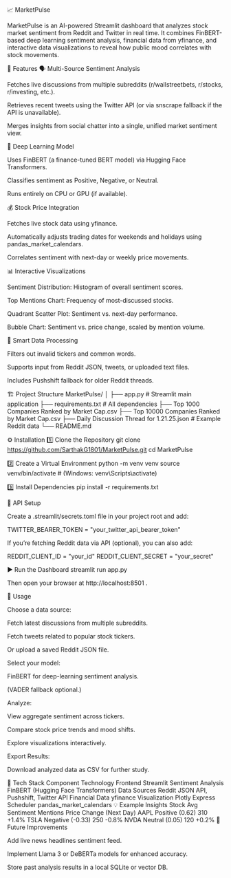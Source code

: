 📈 MarketPulse

MarketPulse is an AI-powered Streamlit dashboard that analyzes stock market sentiment from Reddit and Twitter in real time.
It combines FinBERT-based deep learning sentiment analysis, financial data from yfinance, and interactive data visualizations to reveal how public mood correlates with stock movements.

🚀 Features
🗣️ Multi-Source Sentiment Analysis

Fetches live discussions from multiple subreddits (r/wallstreetbets, r/stocks, r/investing, etc.).

Retrieves recent tweets using the Twitter API (or via snscrape fallback if the API is unavailable).

Merges insights from social chatter into a single, unified market sentiment view.

🤖 Deep Learning Model

Uses FinBERT (a finance-tuned BERT model) via Hugging Face Transformers.

Classifies sentiment as Positive, Negative, or Neutral.

Runs entirely on CPU or GPU (if available).

💰 Stock Price Integration

Fetches live stock data using yfinance.

Automatically adjusts trading dates for weekends and holidays using pandas_market_calendars.

Correlates sentiment with next-day or weekly price movements.

📊 Interactive Visualizations

Sentiment Distribution: Histogram of overall sentiment scores.

Top Mentions Chart: Frequency of most-discussed stocks.

Quadrant Scatter Plot: Sentiment vs. next-day performance.

Bubble Chart: Sentiment vs. price change, scaled by mention volume.

🧠 Smart Data Processing

Filters out invalid tickers and common words.

Supports input from Reddit JSON, tweets, or uploaded text files.

Includes Pushshift fallback for older Reddit threads.

🏗️ Project Structure
MarketPulse/
│
├── app.py                              # Streamlit main application
├── requirements.txt                    # All dependencies
├── Top 1000 Companies Ranked by Market Cap.csv
├── Top 10000 Companies Ranked by Market Cap.csv
├── Daily Discussion Thread for 1.21.25.json  # Example Reddit data
└── README.md

⚙️ Installation
1️⃣ Clone the Repository
git clone https://github.com/SarthakG1801/MarketPulse.git
cd MarketPulse

2️⃣ Create a Virtual Environment
python -m venv venv
source venv/bin/activate   # (Windows: venv\Scripts\activate)

3️⃣ Install Dependencies
pip install -r requirements.txt

🔑 API Setup

Create a .streamlit/secrets.toml file in your project root and add:

TWITTER_BEARER_TOKEN = "your_twitter_api_bearer_token"


If you’re fetching Reddit data via API (optional), you can also add:

REDDIT_CLIENT_ID = "your_id"
REDDIT_CLIENT_SECRET = "your_secret"

▶️ Run the Dashboard
streamlit run app.py


Then open your browser at http://localhost:8501
.

🧩 Usage

Choose a data source:

Fetch latest discussions from multiple subreddits.

Fetch tweets related to popular stock tickers.

Or upload a saved Reddit JSON file.

Select your model:

FinBERT for deep-learning sentiment analysis.

(VADER fallback optional.)

Analyze:

View aggregate sentiment across tickers.

Compare stock price trends and mood shifts.

Explore visualizations interactively.

Export Results:

Download analyzed data as CSV for further study.

🧠 Tech Stack
Component	Technology
Frontend	Streamlit
Sentiment Analysis	FinBERT (Hugging Face Transformers)
Data Sources	Reddit JSON API, Pushshift, Twitter API
Financial Data	yfinance
Visualization	Plotly Express
Scheduler	pandas_market_calendars
💡 Example Insights
Stock	Avg Sentiment	Mentions	Price Change (Next Day)
AAPL	Positive (0.62)	310	+1.4%
TSLA	Negative (-0.33)	250	-0.8%
NVDA	Neutral (0.05)	120	+0.2%
🧰 Future Improvements

Add live news headlines sentiment feed.

Implement Llama 3 or DeBERTa models for enhanced accuracy.

Store past analysis results in a local SQLite or vector DB.